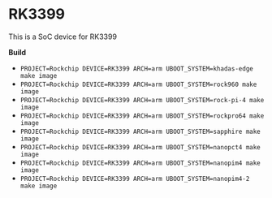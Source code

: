 # RK3399

This is a SoC device for RK3399

**Build**

* `PROJECT=Rockchip DEVICE=RK3399 ARCH=arm UBOOT_SYSTEM=khadas-edge make image`
* `PROJECT=Rockchip DEVICE=RK3399 ARCH=arm UBOOT_SYSTEM=rock960 make image`
* `PROJECT=Rockchip DEVICE=RK3399 ARCH=arm UBOOT_SYSTEM=rock-pi-4 make image`
* `PROJECT=Rockchip DEVICE=RK3399 ARCH=arm UBOOT_SYSTEM=rockpro64 make image`
* `PROJECT=Rockchip DEVICE=RK3399 ARCH=arm UBOOT_SYSTEM=sapphire make image`
* `PROJECT=Rockchip DEVICE=RK3399 ARCH=arm UBOOT_SYSTEM=nanopct4 make image`
* `PROJECT=Rockchip DEVICE=RK3399 ARCH=arm UBOOT_SYSTEM=nanopim4 make image`
* `PROJECT=Rockchip DEVICE=RK3399 ARCH=arm UBOOT_SYSTEM=nanopim4-2 make image`

